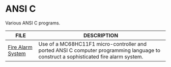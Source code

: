 # ANSI C
Various ANSI C programs.

| FILE | DESCRIPTION |
|------------|-------------|
| [Fire Alarm System](https://github.com/BroadbentT/Project-FireAlarm1) | Use of a MC68HC11F1 micro-controller and ported ANSI C computer programming language to construct a sophisticated fire alarm system. |

